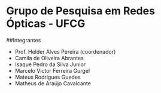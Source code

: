 Grupo de Pesquisa em Redes Ópticas - UFCG
=========================================

##Integrantes

* Prof. Helder Alves Pereira (coordenador)
* Camila de Oliveira Abrantes
* Isaque Pedro da Silva Junior
* Marcelo Victor Ferreira Gurgel
* Mateus Rodrigues Guedes
* Matheus de Araújo Cavalcante
